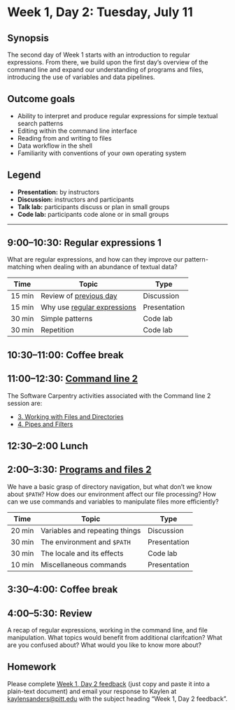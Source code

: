 # Week 1, Day 2: Tuesday, July 11

## Synopsis

The second day of Week 1 starts with an introduction to regular expressions. From there, we build upon the first day’s overview of the command line and expand our understanding of programs and files, introducing the use of variables and data pipelines.  

## Outcome goals

* Ability to interpret and produce regular expressions for simple textual search patterns
* Editing within the command line interface
* Reading from and writing to files
* Data workflow in the shell
* Familiarity with conventions of your own operating system

## Legend

* **Presentation:** by instructors
* **Discussion:** instructors and participants
* **Talk lab:** participants discuss or plan in small groups
* **Code lab:** participants code alone or in small groups

______

## 9:00–10:30: Regular expressions 1

What are regular expressions, and how can they improve our pattern-matching when dealing with an abundance of textual data?

Time | Topic | Type
---- | ----  | ----
15 min | Review of [previous day](week_1_day_1_plan.md) | Discussion
15 min | Why use [regular expressions](regex1.md) | Presentation
30 min | Simple patterns | Code lab
30 min | Repetition | Code lab


## 10:30–11:00: Coffee break

## 11:00–12:30: [Command line 2](command_line_2_djb.md)

The Software Carpentry activities associated with the Command line 2 session are:

* [3. Working with Files and Directories](http://swcarpentry.github.io/shell-novice/03-create/)
* [4. Pipes and Filters](http://swcarpentry.github.io/shell-novice/04-pipefilter/)

## 12:30–2:00 Lunch

## 2:00–3:30: [Programs and files 2](programs_and_files2.md)

We have a basic grasp of directory navigation, but what don’t we know about `$PATH`? How does our environment affect our file processing? How can we use commands and variables to manipulate files more efficiently? 

Time | Topic | Type
---- | ----  | ----
20 min | Variables and repeating things | Discussion
30 min | The environment and `$PATH` | Presentation
30 min | The locale and its effects | Code lab
10 min | Miscellaneous commands | Presentation


## 3:30–4:00: Coffee break

## 4:00–5:30: Review

A recap of regular expressions, working in the command line, and file manipulation. What topics would benefit from additional clarifcation? What are you confused about? What would you like to know more about?

## Homework

Please complete [Week 1, Day 2 feedback](week_1_day_2_feedback.md) (just copy and paste it into a plain-text document) and email your response to Kaylen at [kaylensanders@pitt.edu](mailto:kaylensanders@pitt.edu) with the subject heading “Week 1, Day 2 feedback”.

<!--## Readings (optional)

The following readings are mentioned in the individual activities for this day.-->
